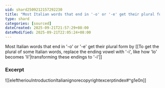 ```yaml
---
uid: shard2509212157292230
title: "Most Italian words that end in '-o' or '-e' get their plural form by transforming these endings to '-i'"
type: shard
categories: [sourced]
dateCreated: 2025-09-21T21:57:29+08:00
dateModified: 2025-09-21T22:05:24+08:00
---
```

Most Italian words that end in '-o' or '-e' get their plural form by [[To get the plural of some Italian words, replace the ending vowel with '-i', like how 'lo' becomes 'li'|transforming these endings to '-i']]
### Excerpt
![[eleftheriouIntroductionItalianignorecopyrightexcerptindex#^g1e0n]]